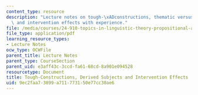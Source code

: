 ```yaml
---
content_type: resource
description: "Lecture notes on tough-\xADconstructions, thematic versus derived subjects,\
  \ and intervention effects with experience."
file: /media/courses/24-910-topics-in-linguistic-theory-propositional-attitudes-spring-2009/9ec2faa73899a711773150e77cc30ae6_MIT24_910s09_lec07_hartman.pdf
file_type: application/pdf
learning_resource_types:
- Lecture Notes
ocw_type: OCWFile
parent_title: Lecture Notes
parent_type: CourseSection
parent_uid: e3aff43c-3ccd-fa61-68cd-8a901e094528
resourcetype: Document
title: Tough-Constructions, Derived Subjects and Intervention Effects
uid: 9ec2faa7-3899-a711-7731-50e77cc30ae6
---
```

